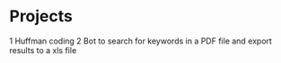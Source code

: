 # Projects

1 Huffman coding
2 Bot to search for keywords in a PDF file and export results to a xls file
